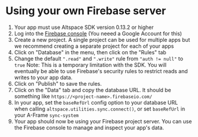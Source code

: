 # Using your own Firebase server

1. Your app must use Altspace SDK version 0.13.2 or higher
1. Log into the [Firebase console](https://console.firebase.google.com/) (You neeed a Google Account for this)
1. Create a new project. A single project can be used for multiple apps but we recommend creating a separate project for each of your apps
1. Click on "Database" in the menu, then click on the "Rules" tab
1. Change the default `".read"` and `".write"` rule from `"auth != null"` to `true`
   Note: This is a temporary limitation with the SDK. You will eventually be able to use Firebase's security rules to restrict reads and writes to your app data.
1. Click on "Publish" to save the rules.
1. Click on the "Data" tab and copy the database URL. It should be something like `https://<project-name>.firebaseio.com/`
1. In your app, set the `baseRefUrl` config option to your database URL when calling `altspace.utilities.sync.connect()`, or set `baseRefUrl` in your A-Frame `sync-system`
1. Your app should now be using your Firebase project server. You can use the Firebase console to manage and inspect your app's data.